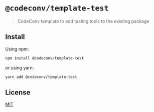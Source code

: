 # `@codeconv/template-test`

> CodeConv template to add testing tools to the existing package

## Install

Using npm:

```bash
npm install @codeconv/template-test
```

or using yarn:

```bash
yarn add @codeconv/template-test
```

## License

[MIT](LICENSE)
